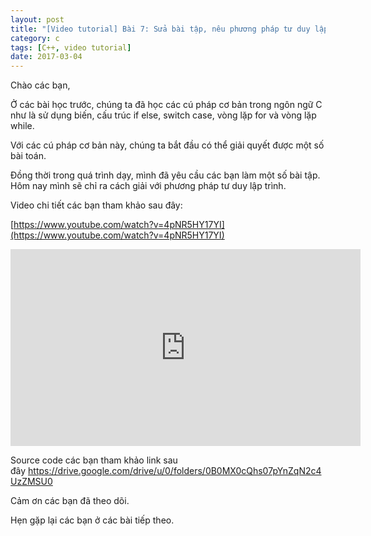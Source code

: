 ```yaml
---
layout: post
title: "[Video tutorial] Bài 7: Sửa bài tập, nêu phương pháp tư duy lập trình"
category: c
tags: [C++, video tutorial]
date: 2017-03-04
---
```


Chào các bạn,

Ở các bài học trước, chúng ta đã học các cú pháp cơ bản trong ngôn ngữ C như là sử dụng biến, cấu trúc if else, switch case, vòng lặp for và vòng lặp while.

Với các cú pháp cơ bản này, chúng ta bắt đầu có thể giải quyết được một số bài toán.

Đồng thời trong quá trình dạy, mình đã yêu cầu các bạn làm một số bài tập. Hôm nay mình sẽ chỉ ra cách giải với phương pháp tư duy lập trình.

Video chi tiết các bạn tham khảo sau đây:

[https://www.youtube.com/watch?v=4pNR5HY17YI](https://www.youtube.com/watch?v=4pNR5HY17YI)

<iframe width="560" height="315" src="https://www.youtube.com/embed/4pNR5HY17YI" frameborder="0" allow="autoplay; encrypted-media" allowfullscreen></iframe>

Source code các bạn tham khảo link sau đây <a href="https://drive.google.com/drive/u/0/folders/0B0MX0cQhs07pYnZqN2c4UzZMSU0">https://drive.google.com/drive/u/0/folders/0B0MX0cQhs07pYnZqN2c4UzZMSU0</a>

Cảm ơn các bạn đã theo dõi.

Hẹn gặp lại các bạn ở các bài tiếp theo.

